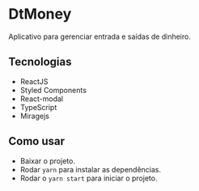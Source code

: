 # DtMoney

Aplicativo para gerenciar entrada e saídas de dinheiro.

## Tecnologias

* ReactJS
* Styled Components
* React-modal
* TypeScript
* Miragejs

## Como usar

* Baixar o projeto.
* Rodar `yarn` para instalar as dependências.
* Rodar o `yarn start` para iniciar o projeto.
